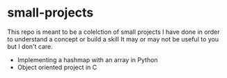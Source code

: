 # small-projects

This repo is meant to be a colelction of small projects I have done in order to understand a concept or build a skill
It may or may not be useful to you but I don't care.

+ Implementing a hashmap with an array in Python
+ Object oriented project in C
